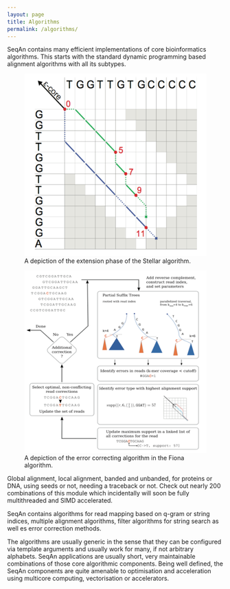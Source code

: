 ```yaml
---
layout: page
title: Algorithms
permalink: /algorithms/
---
```


SeqAn contains many efficient implementations of core bioinformatics algorithms. This starts with the standard dynamic programming based alignment algorithms with all its subtypes.
<div style="flex-direction: row;">
  <figure class="floating-figure">
    <img src="/assets/images/overlay/algorithms_stellar.png">
    <figcaption class="fig-caption">A depiction of the extension phase of the Stellar algorithm.</figcaption>
  </figure>
  <figure class="floating-figure">
    <img src="/assets/images/overlay/algorithms_fiona.png">
    <figcaption class="fig-caption">A depiction of the error correcting algorithm in the Fiona algorithm.</figcaption>
  </figure>
</div>
Global alignment, local alignment, banded and unbanded, for proteins or DNA,
using seeds or not, needing a traceback or not. Check out nearly 200 combinations of this module
which incidentally will soon be fully multithreaded and SIMD accelerated.

SeqAn contains algorithms for read mapping based on q-gram or string indices, multiple alignment algorithms,
filter algorithms for string search as well es error correction methods.

The algorithms are usually generic in the sense that they can be configured via template arguments
and usually work for many, if not arbitrary  alphabets. SeqAn applications are usually short,
very maintainable combinations of those core algorithmic components.
Being well defined, the SeqAn components are quite amenable to optimisation and acceleration using multicore computing,
vectorisation or accelerators.
